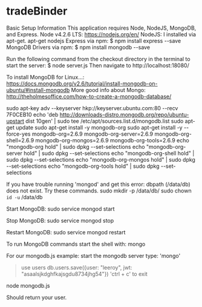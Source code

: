 # tradeBinder

Basic Setup Information
This application requires Node, NodeJS, MongoDB, and Express. 
Node v4.2.6 LTS: https://nodejs.org/en/
NodeJS: I installed via apt-get. apt-get nodejs
Express via npm: $ npm install express --save
MongoDB Drivers via npm: $ npm install mongodb --save

Run the following command from the checkout directory in the terminal
to start the server: $ node server.js
Then navigate to http://localhost:18080/

To install MongoDB for Linux...:
https://docs.mongodb.org/v2.6/tutorial/install-mongodb-on-ubuntu/#install-mongodb
More good info about Mongo:
http://theholmesoffice.com/how-to-create-a-mongodb-database/

sudo apt-key adv --keyserver hkp://keyserver.ubuntu.com:80 --recv 7F0CEB10
echo 'deb http://downloads-distro.mongodb.org/repo/ubuntu-upstart dist 10gen' | sudo tee /etc/apt/sources.list.d/mongodb.list
sudo apt-get update
sudo apt-get install -y mongodb-org
sudo apt-get install -y --force-yes mongodb-org=2.6.9 mongodb-org-server=2.6.9 mongodb-org-shell=2.6.9 mongodb-org-mongos=2.6.9 mongodb-org-tools=2.6.9
echo "mongodb-org hold" | sudo dpkg --set-selections
echo "mongodb-org-server hold" | sudo dpkg --set-selections
echo "mongodb-org-shell hold" | sudo dpkg --set-selections
echo "mongodb-org-mongos hold" | sudo dpkg --set-selections
echo "mongodb-org-tools hold" | sudo dpkg --set-selections

If you have trouble running 'mongod' and get this error: dbpath (/data/db) 
does not exist. Try these commands.
sudo mkdir -p /data/db/
sudo chown `id -u` /data/db


Start MongoDB:
sudo service mongod start

Stop MongoDB:
sudo service mongod stop

Restart MongoDB:
sudo service mongod restart

To run MongoDB commands start the shell with:
mongo

For our mongodb.js example:
start the mongodb server
type: 'mongo'
> use users
> db.users.save({user: "leeroy", jwt: "asaalsjkdghfkajsgdu8734jhg54"})
'ctrl + c' to exit

node mongodb.js

Should return your user.